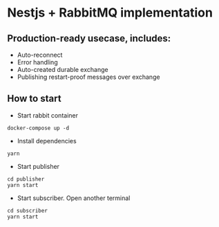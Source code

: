 # Nestjs + RabbitMQ implementation

## Production-ready usecase, includes:

- Auto-reconnect
- Error handling
- Auto-created durable exchange
- Publishing restart-proof messages over exchange

## How to start

- Start rabbit container
```
docker-compose up -d
```

- Install dependencies
```
yarn
```

- Start publisher
```
cd publisher
yarn start
```

- Start subscriber. Open another terminal
```
cd subscriber
yarn start
```
